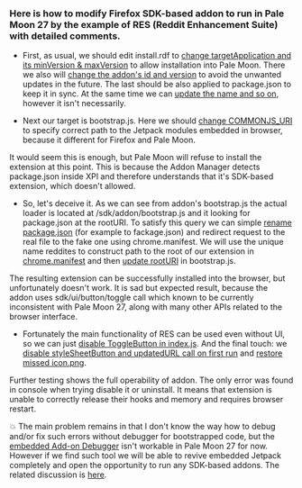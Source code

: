 ### Here is how to modify Firefox SDK-based addon to run in Pale Moon 27 by the example of RES (Reddit Enhancement Suite) with detailed comments.

* First, as usual, we should edit install.rdf to [change targetApplication and its minVersion & maxVersion](https://github.com/JustOff/pm27-sdk-addons/commit/628fc02ade5b466397870add422f400bb8eaf1af) to allow installation into Pale Moon. There we also will [change the addon's id and version](https://github.com/JustOff/pm27-sdk-addons/commit/684e56e50353bf539aff57de08aa46969ad1481f) to avoid the unwanted updates in the future. The last should be also applied to package.json to keep it in sync. At the same time we can [update the name and so on](https://github.com/JustOff/pm27-sdk-addons/commit/45eeb730d6ea6a0a80e8b56f3620679da9eea984), however it isn't necessarily.

* Next our target is bootstrap.js. Here we should [change COMMONJS_URI](https://github.com/JustOff/pm27-sdk-addons/commit/33dee057513abb00a21ece2266298cb42170f7e5) to specify correct path to the Jetpack modules embedded in browser, because it different for Firefox and Pale Moon.

It would seem this is enough, but Pale Moon will refuse to install the extension at this point. This is because the Addon Manager detects package.json inside XPI and therefore understands that it's SDK-based extension, which doesn't allowed.

* So, let's deceive it. As we can see from addon's bootstrap.js the actual loader is located at /sdk/addon/bootstrap.js and it looking for package.json at the rootURI. To satisfy this query we can simple [rename package.json](https://github.com/JustOff/pm27-sdk-addons/commit/bc8b618f653e29136f6c153c7879593ba0eb1c78) (for example to fackage.json) and redirect request to the real file to the fake one using chrome.manifest. We will use the unique name reddites to construct path to the root of our extension in [chrome.manifest](https://github.com/JustOff/pm27-sdk-addons/commit/a80ad1bd282abcdad6b01e9fca720d9c19fe58f5) and then [update rootURI](https://github.com/JustOff/pm27-sdk-addons/commit/634540ee06234f4e81d7c031e1fd87868ea74a9d) in bootstrap.js.

The resulting extension can be successfully installed into the browser, but unfortunately doesn't work. It is sad but expected result, because the addon uses sdk/ui/button/toggle call which known to be currently inconsistent with Pale Moon 27, along with many other APIs related to the browser interface. 

* Fortunately the main functionality of RES can be used even without UI, so we can just [disable ToggleButton in index.js](https://github.com/JustOff/pm27-sdk-addons/commit/dfcaf6c3f53f1636853c8683b4d09d1d3a53fdd1). And the final touch: we [disable styleSheetButton and updatedURL call on first run](https://github.com/JustOff/pm27-sdk-addons/commit/eb7fecccfb395d0e0f4f21ea05cd3e546d3e841c) and [restore missed icon.png](https://github.com/JustOff/pm27-sdk-addons/commit/58cbef30146d71067bcfabe409ff06ed71b1876c).

Further testing shows the full operability of addon. The only error was found in console when trying disable it or uninstall. It means that extension is unable to correctly release their hooks and memory and requires browser restart.

:collision: The main problem remains in that I don't know the way how to debug and/or fix such errors without debugger for bootstrapped code, but the [embedded Add-on Debugger](https://developer.mozilla.org/en-US/Add-ons/Add-on_Debugger$revision/600731) isn't workable in Pale Moon 27 for now. However if we find such tool we will be able to revive embedded Jetpack completely and open the opportunity to run any SDK-based addons. The related discussion is [here](https://forum.palemoon.org/viewtopic.php?f=46&t=14157).
